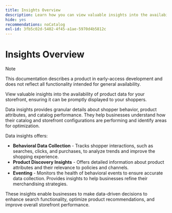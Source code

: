 ```yaml
---
title: Insights Overview
description: Learn how you can view valuable insights into the availability of product data for your storefront, ensuring it can be promptly displayed to your shoppers.
hide: yes
recommendations: noCatalog
exl-id: 3fb5c02d-5402-4f45-a1ae-5970d4b5812c
---
```

# Insights Overview

>[!NOTE]
>
>This documentation describes a product in early-access development and does not reflect all functionality intended for general availability.

View valuable insights into the availability of product data for your storefront, ensuring it can be promptly displayed to your shoppers.

Data insights provides granular details about shopper behavior, product attributes, and catalog performance. They help businesses understand how their catalog and storefront configurations are performing and identify areas for optimization.

Data insights offers:

- **Behavioral Data Collection** - Tracks shopper interactions, such as searches, clicks, and purchases, to analyze trends and improve the shopping experience.
- **Product Discovery Insights** - Offers detailed information about product attributes and their relevance to policies and channels.
- **Eventing** - Monitors the health of behavioral events to ensure accurate data collection. Provides insights to help businesses refine their merchandising strategies.

These insights enable businesses to make data-driven decisions to enhance search functionality, optimize product recommendations, and improve overall storefront performance. ​
